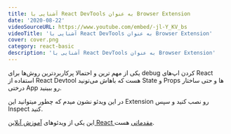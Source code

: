 ```yaml
---
title: آشنایی با React DevTools به عنوان Browser Extension
date: '2020-08-22'
videoSourceURL: https://www.youtube.com/embed/-jl-Y_KV_bs
videoTitle: 'آشنایی با React DevTools به عنوان Browser Extension'
cover: cover.png
category: react-basic
description: 'آشنایی با React DevTools به عنوان Browser Extension'
---
```


یکی از مهم ترین و احتمالا پرکاربردترین روش‌ها برای debug کردن اپ‌های React استفاده از
React Devtool هست که باهاش می‌تونید State و Props ها و حتی ساختار درختی App رو ببینید.

در این ویدئو نشون میدم که چطور میتوانید این Extension رو نصب کنید و سپس Inspect کنید.

این یکی از ویدئو‌های
[آموزش آنلاین React مقدماتی](/react-basic-course)
هست.
